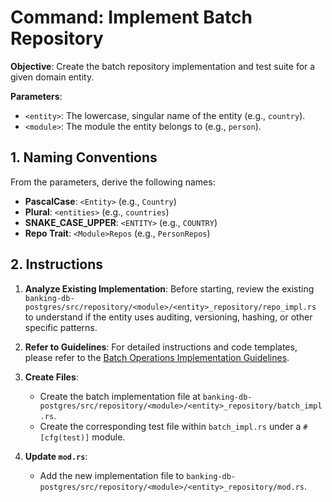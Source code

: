 # Command: Implement Batch Repository

**Objective**: Create the batch repository implementation and test suite for a given domain entity.

**Parameters**:
- `<entity>`: The lowercase, singular name of the entity (e.g., `country`).
- `<module>`: The module the entity belongs to (e.g., `person`).

## 1. Naming Conventions

From the parameters, derive the following names:
- **PascalCase**: `<Entity>` (e.g., `Country`)
- **Plural**: `<entities>` (e.g., `countries`)
- **SNAKE_CASE_UPPER**: `<ENTITY>` (e.g., `COUNTRY`)
- **Repo Trait**: `<Module>Repos` (e.g., `PersonRepos`)

## 2. Instructions

1.  **Analyze Existing Implementation**: Before starting, review the existing `banking-db-postgres/src/repository/<module>/<entity>_repository/repo_impl.rs` to understand if the entity uses auditing, versioning, hashing, or other specific patterns.

2.  **Refer to Guidelines**: For detailed instructions and code templates, please refer to the [Batch Operations Implementation Guidelines](../../docs/guidelines/batch_operations.md).

3.  **Create Files**:
    *   Create the batch implementation file at `banking-db-postgres/src/repository/<module>/<entity>_repository/batch_impl.rs`.
    *   Create the corresponding test file within `batch_impl.rs` under a `#[cfg(test)]` module.

4.  **Update `mod.rs`**:
    *   Add the new implementation file to `banking-db-postgres/src/repository/<module>/<entity>_repository/mod.rs`.